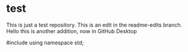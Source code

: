 # test
This is just a test repository.
This is an edit in the readme-edits branch.
Hello this is another addition, now in GitHub Desktop


#include <iostream>
using namespace std;

